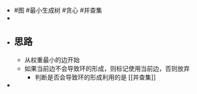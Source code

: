 - #图 #最小生成树 #贪心 #并查集
-
- ## 思路
	- 从权重最小的边开始
	- 如果当前边不会导致环的形成，则标记使用当前边，否则放弃
		- 判断是否会导致环的形成利用的是 [[并查集]]
-